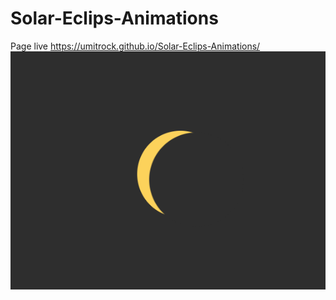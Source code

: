 # Solar-Eclips-Animations
Page live https://umitrock.github.io/Solar-Eclips-Animations/
<img src="https://github.com/UmitRock/Solar-Eclips-Animations/blob/main/page.PNG?raw=true" alt="">
